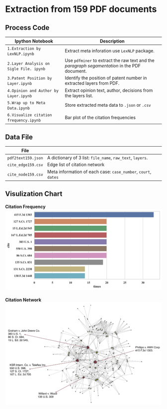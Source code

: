 # Extraction from 159 PDF documents

## Process Code

| Ipython Notebook                        | Description                                                  |
| --------------------------------------- | ------------------------------------------------------------ |
| `1.Extraction by LexNLP.ipynb`          | Extract meta inforation use `LexNLP` package.                |
| `2.Layer Analysis on Sigle File. ipynb` | Use `pdfminer` to extract the raw text and the *paragraph segamentation* in the PDF document. |
| `3.Patent Position by Layer.ipynb`      | Identify the position of patent number in extracted layers from PDF. |
| `4.Opinion and Author by Layer.ipynb`   | Extract opinion text, author, decisions from the layers list. |
| `5.Wrap up to Meta Data.ipynb`          | Store extracted meta data to `.json` or `.csv`               |
| `6.Visualize citation frequency.ipynb`  | Bar plot of the citation frequencies                         |

## Data File

| File               |                                                              |
| ------------------ | ------------------------------------------------------------ |
| `pdf2text159.json` | A dictionary of 3 list: `file_name`, `raw_text`, `layers`.   |
| `cite_edge159.csv` | Edge list of citation network                                |
| `cite_node159.csv` | Meta information of each case: `case_number`, `court`, `dates` |

## Visulization Chart

#### Citation Frequency![case_freq](case_freq.png)

#### Citation Network![citation_net](citation_net.jpg)